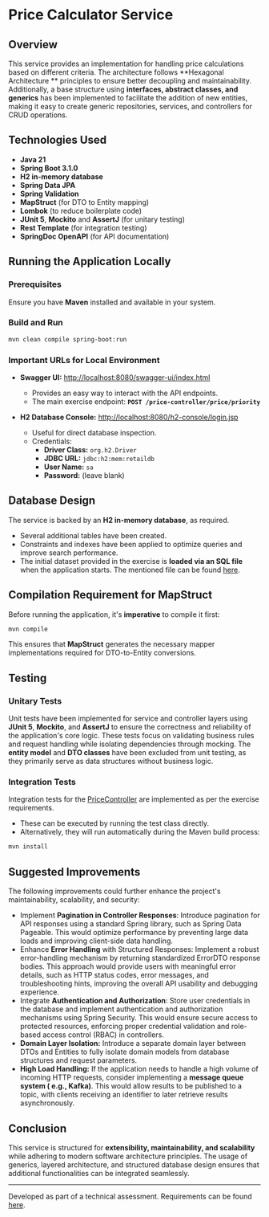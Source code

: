 # Price Calculator Service

## Overview

This service provides an implementation for handling price calculations based on different criteria. The architecture follows **Hexagonal Architecture
** principles to ensure better decoupling and maintainability. Additionally, a base structure using **interfaces, abstract classes, and generics** has
been implemented to facilitate the addition of new entities, making it easy to create generic repositories, services, and controllers for CRUD
operations.

## Technologies Used

- **Java 21**
- **Spring Boot 3.1.0**
- **H2 in-memory database**
- **Spring Data JPA**
- **Spring Validation**
- **MapStruct** (for DTO to Entity mapping)
- **Lombok** (to reduce boilerplate code)
- **JUnit 5**, **Mockito** and **AssertJ** (for unitary testing)
- **Rest Template** (for integration testing)
- **SpringDoc OpenAPI** (for API documentation)

## Running the Application Locally

### Prerequisites

Ensure you have **Maven** installed and available in your system.

### Build and Run

```sh
mvn clean compile spring-boot:run
```

### Important URLs for Local Environment

- **Swagger UI:** [http://localhost:8080/swagger-ui/index.html](http://localhost:8080/swagger-ui/index.html)
    - Provides an easy way to interact with the API endpoints.
    - The main exercise endpoint: **`POST /price-controller/price/priority`**

- **H2 Database Console:** [http://localhost:8080/h2-console/login.jsp](http://localhost:8080/h2-console/login.jsp)
    - Useful for direct database inspection.
    - Credentials:
        - **Driver Class:** `org.h2.Driver`
        - **JDBC URL:** `jdbc:h2:mem:retaildb`
        - **User Name:** `sa`
        - **Password:** (leave blank)

## Database Design

The service is backed by an **H2 in-memory database**, as required.

- Several additional tables have been created.
- Constraints and indexes have been applied to optimize queries and improve search performance.
- The initial dataset provided in the exercise is **loaded via an SQL file** when the application starts. The mentioned file can be
  found [here](src/main/resources/data/data.sql).

## Compilation Requirement for MapStruct

Before running the application, it's **imperative** to compile it first:

```sh
mvn compile
```

This ensures that **MapStruct** generates the necessary mapper implementations required for DTO-to-Entity conversions.

## Testing

### Unitary Tests

Unit tests have been implemented for service and controller layers using **JUnit 5**, **Mockito**, and **AssertJ** to ensure the correctness and
reliability of the application's core logic. These tests focus on validating business rules and request handling while isolating dependencies through
mocking. The **entity model** and **DTO classes** have been excluded from unit testing, as they primarily serve as data structures without business
logic.

### Integration Tests

Integration tests for the [PriceController](src/test/java/org/gzunzu/adapter/api/controllers/PriceControllerIT.java) are implemented as per the
exercise requirements.

- These can be executed by running the test class directly.
- Alternatively, they will run automatically during the Maven build process:

```sh
mvn install
```

## Suggested Improvements

The following improvements could further enhance the project's maintainability, scalability, and security:

- Implement **Pagination in Controller Responses**: Introduce pagination for API responses using a standard Spring library, such as Spring Data
  Pageable. This would optimize performance by preventing large data loads and improving client-side data handling.
- Enhance **Error Handling** with Structured Responses: Implement a robust error-handling mechanism by returning standardized ErrorDTO response
  bodies. This approach would provide users with meaningful error details, such as HTTP status codes, error messages, and troubleshooting hints,
  improving the overall API usability and debugging experience.
- Integrate **Authentication and Authorization**: Store user credentials in the database and implement authentication and authorization mechanisms
  using Spring Security. This would ensure secure access to protected resources, enforcing proper credential validation and role-based access
  control (RBAC) in controllers.
- **Domain Layer Isolation:** Introduce a separate domain layer between DTOs and Entities to fully isolate domain models from database structures and
  request parameters.
- **High Load Handling:** If the application needs to handle a high volume of incoming HTTP requests, consider implementing a **message queue system (
  e.g., Kafka)**. This would allow results to be published to a topic, with clients receiving an identifier to later retrieve results asynchronously.

## Conclusion

This service is structured for **extensibility, maintainability, and scalability** while adhering to modern software architecture principles. The
usage of generics, layered architecture, and structured database design ensures that additional functionalities can be integrated seamlessly.

---
Developed as part of a technical assessment. Requirements can be found [here](src/main/resources/docs/TestJava2020.txt).